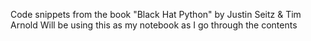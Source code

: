Code snippets from the book "Black Hat Python" by Justin Seitz & Tim Arnold
Will be using this as my notebook as I go through the contents
